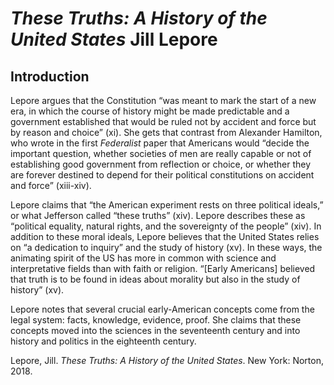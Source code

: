 # *These Truths: A History of the United States* Jill Lepore

## Introduction

Lepore argues that the Constitution “was meant to mark the start of a new era, in which the course of history might be made predictable and a government established that would be ruled not by accident and force but by reason and choice” (xi). She gets that contrast from Alexander Hamilton, who wrote in the first *Federalist* paper that Americans would “decide the important question, whether societies of men are really capable or not of establishing good government from reflection or choice, or whether they are forever destined to depend for their political constitutions on accident and force” (xiii-xiv).

Lepore claims that “the American experiment rests on three political ideals,” or what Jefferson called “these truths” (xiv). Lepore describes these as “political equality, natural rights, and the sovereignty of the people” (xiv). In addition to these moral ideals, Lepore believes that the United States relies on “a dedication to inquiry” and the study of history (xv). In these ways, the animating spirit of the US has more in common with science and interpretative fields than with faith or religion. “[Early Americans] believed that truth is to be found in ideas about morality but also in the study of history” (xv).

Lepore notes that several crucial early-American concepts come from the legal system: facts, knowledge, evidence, proof. She claims that these concepts moved into the sciences in the seventeenth century and into history and politics in the eighteenth century.

Lepore, Jill. *These Truths: A History of the United States*. New York: Norton, 2018.

